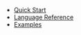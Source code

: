 <!-- docs/_sidebar.md -->

* [Quick Start](/quickstart.md)
* [Language Reference](language.md)
* [Examples](examples.md)